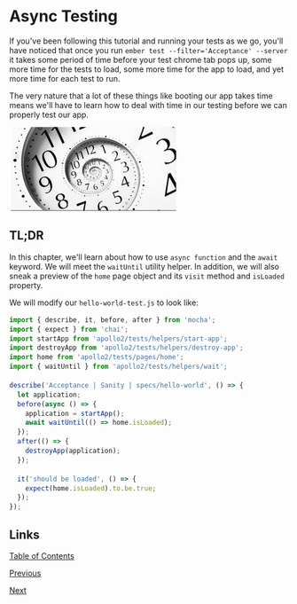 # Async Testing

If you've been following this tutorial and running your tests as we go, you'll have noticed that once you run `ember test --filter='Acceptance' --server` it takes some period of time before your test chrome tab pops up, some more time for the tests to load, some more time for the app to load, and yet more time for each test to run.

The very nature that a lot of these things like booting our app takes time means we'll have to learn how to deal with time in our testing before we can properly test our app.

![E2E testing must necessarily incorporate the idea of time](./images/async-testing/nature-of-time.png)

## TL;DR

In this chapter, we'll learn about how to use `async function` and the `await` keyword. We will meet the `waitUntil` utility helper. In addition, we will also sneak a preview of the `home` page object and its `visit` method and `isLoaded` property.

We will modify our `hello-world-test.js` to look like:

```javascript
import { describe, it, before, after } from 'mocha';
import { expect } from 'chai';
import startApp from 'apollo2/tests/helpers/start-app';
import destroyApp from 'apollo2/tests/helpers/destroy-app';
import home from 'apollo2/tests/pages/home';
import { waitUntil } from 'apollo2/tests/helpers/wait';

describe('Acceptance | Sanity | specs/hello-world', () => {
  let application;
  before(async () => {
    application = startApp();
    await waitUntil(() => home.isLoaded);
  });
  after(() => {
    destroyApp(application);
  });

  it('should be loaded', () => {
    expect(home.isLoaded).to.be.true;
  });
});
```

## Links
[Table of Contents](#/)

[Previous](#/guide/booting-the-app)

[Next](#/guide/intro-to-page-objects)
